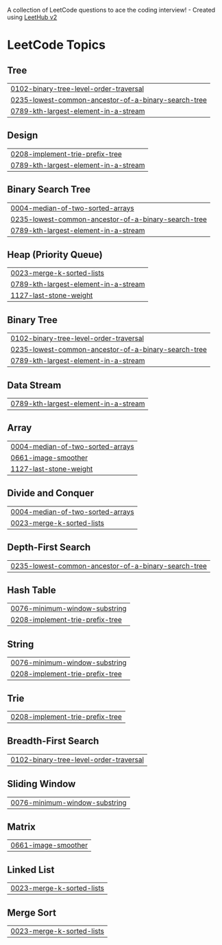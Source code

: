 A collection of LeetCode questions to ace the coding interview! - Created using [LeetHub v2](https://github.com/arunbhardwaj/LeetHub-2.0)
<!---LeetCode Topics Start-->
# LeetCode Topics
## Tree
|  |
| ------- |
| [0102-binary-tree-level-order-traversal](https://github.com/Ruuudy1/NeetcodeFromScratch/tree/master/0102-binary-tree-level-order-traversal) |
| [0235-lowest-common-ancestor-of-a-binary-search-tree](https://github.com/Ruuudy1/NeetcodeFromScratch/tree/master/0235-lowest-common-ancestor-of-a-binary-search-tree) |
| [0789-kth-largest-element-in-a-stream](https://github.com/Ruuudy1/NeetcodeFromScratch/tree/master/0789-kth-largest-element-in-a-stream) |
## Design
|  |
| ------- |
| [0208-implement-trie-prefix-tree](https://github.com/Ruuudy1/NeetcodeFromScratch/tree/master/0208-implement-trie-prefix-tree) |
| [0789-kth-largest-element-in-a-stream](https://github.com/Ruuudy1/NeetcodeFromScratch/tree/master/0789-kth-largest-element-in-a-stream) |
## Binary Search Tree
|  |
| ------- |
| [0004-median-of-two-sorted-arrays](https://github.com/Ruuudy1/NeetcodeFromScratch/tree/master/0004-median-of-two-sorted-arrays) |
| [0235-lowest-common-ancestor-of-a-binary-search-tree](https://github.com/Ruuudy1/NeetcodeFromScratch/tree/master/0235-lowest-common-ancestor-of-a-binary-search-tree) |
| [0789-kth-largest-element-in-a-stream](https://github.com/Ruuudy1/NeetcodeFromScratch/tree/master/0789-kth-largest-element-in-a-stream) |
## Heap (Priority Queue)
|  |
| ------- |
| [0023-merge-k-sorted-lists](https://github.com/Ruuudy1/NeetcodeFromScratch/tree/master/0023-merge-k-sorted-lists) |
| [0789-kth-largest-element-in-a-stream](https://github.com/Ruuudy1/NeetcodeFromScratch/tree/master/0789-kth-largest-element-in-a-stream) |
| [1127-last-stone-weight](https://github.com/Ruuudy1/NeetcodeFromScratch/tree/master/1127-last-stone-weight) |
## Binary Tree
|  |
| ------- |
| [0102-binary-tree-level-order-traversal](https://github.com/Ruuudy1/NeetcodeFromScratch/tree/master/0102-binary-tree-level-order-traversal) |
| [0235-lowest-common-ancestor-of-a-binary-search-tree](https://github.com/Ruuudy1/NeetcodeFromScratch/tree/master/0235-lowest-common-ancestor-of-a-binary-search-tree) |
| [0789-kth-largest-element-in-a-stream](https://github.com/Ruuudy1/NeetcodeFromScratch/tree/master/0789-kth-largest-element-in-a-stream) |
## Data Stream
|  |
| ------- |
| [0789-kth-largest-element-in-a-stream](https://github.com/Ruuudy1/NeetcodeFromScratch/tree/master/0789-kth-largest-element-in-a-stream) |
## Array
|  |
| ------- |
| [0004-median-of-two-sorted-arrays](https://github.com/Ruuudy1/NeetcodeFromScratch/tree/master/0004-median-of-two-sorted-arrays) |
| [0661-image-smoother](https://github.com/Ruuudy1/NeetcodeFromScratch/tree/master/0661-image-smoother) |
| [1127-last-stone-weight](https://github.com/Ruuudy1/NeetcodeFromScratch/tree/master/1127-last-stone-weight) |
## Divide and Conquer
|  |
| ------- |
| [0004-median-of-two-sorted-arrays](https://github.com/Ruuudy1/NeetcodeFromScratch/tree/master/0004-median-of-two-sorted-arrays) |
| [0023-merge-k-sorted-lists](https://github.com/Ruuudy1/NeetcodeFromScratch/tree/master/0023-merge-k-sorted-lists) |
## Depth-First Search
|  |
| ------- |
| [0235-lowest-common-ancestor-of-a-binary-search-tree](https://github.com/Ruuudy1/NeetcodeFromScratch/tree/master/0235-lowest-common-ancestor-of-a-binary-search-tree) |
## Hash Table
|  |
| ------- |
| [0076-minimum-window-substring](https://github.com/Ruuudy1/NeetcodeFromScratch/tree/master/0076-minimum-window-substring) |
| [0208-implement-trie-prefix-tree](https://github.com/Ruuudy1/NeetcodeFromScratch/tree/master/0208-implement-trie-prefix-tree) |
## String
|  |
| ------- |
| [0076-minimum-window-substring](https://github.com/Ruuudy1/NeetcodeFromScratch/tree/master/0076-minimum-window-substring) |
| [0208-implement-trie-prefix-tree](https://github.com/Ruuudy1/NeetcodeFromScratch/tree/master/0208-implement-trie-prefix-tree) |
## Trie
|  |
| ------- |
| [0208-implement-trie-prefix-tree](https://github.com/Ruuudy1/NeetcodeFromScratch/tree/master/0208-implement-trie-prefix-tree) |
## Breadth-First Search
|  |
| ------- |
| [0102-binary-tree-level-order-traversal](https://github.com/Ruuudy1/NeetcodeFromScratch/tree/master/0102-binary-tree-level-order-traversal) |
## Sliding Window
|  |
| ------- |
| [0076-minimum-window-substring](https://github.com/Ruuudy1/NeetcodeFromScratch/tree/master/0076-minimum-window-substring) |
## Matrix
|  |
| ------- |
| [0661-image-smoother](https://github.com/Ruuudy1/NeetcodeFromScratch/tree/master/0661-image-smoother) |
## Linked List
|  |
| ------- |
| [0023-merge-k-sorted-lists](https://github.com/Ruuudy1/NeetcodeFromScratch/tree/master/0023-merge-k-sorted-lists) |
## Merge Sort
|  |
| ------- |
| [0023-merge-k-sorted-lists](https://github.com/Ruuudy1/NeetcodeFromScratch/tree/master/0023-merge-k-sorted-lists) |
<!---LeetCode Topics End-->